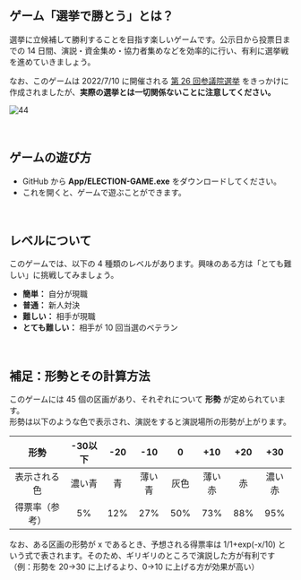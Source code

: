 ## ゲーム「選挙で勝とう」とは？
選挙に立候補して勝利することを目指す楽しいゲームです。公示日から投票日までの 14 日間、演説・資金集め・協力者集めなどを効率的に行い、有利に選挙戦を進めていきましょう。

なお、このゲームは 2022/7/10 に開催される [第 26 回参議院選挙](https://www.soumu.go.jp/2022senkyo/) をきっかけに作成されましたが、**実際の選挙とは一切関係ないことに注意してください。**

![44](https://user-images.githubusercontent.com/30901380/177046869-f0e73c87-d841-40e9-b056-aa8cc2e45dca.jpg)

<br />

## ゲームの遊び方
* GitHub から **App/ELECTION-GAME.exe** をダウンロードしてください。
* これを開くと、ゲームで遊ぶことができます。

<br />

## レベルについて
このゲームでは、以下の 4 種類のレベルがあります。興味のある方は「とても難しい」に挑戦してみましょう。

* **簡単：** 自分が現職
* **普通：** 新人対決
* **難しい：** 相手が現職
* **とても難しい：** 相手が 10 回当選のベテラン

<br />

## 補足：形勢とその計算方法
このゲームには 45 個の区画があり、それぞれについて **形勢** が定められています。<br />
形勢は以下のような色で表示され、演説をすると演説場所の形勢が上がります。<br />

| 形勢 | -30以下 | -20 | -10 | 0 | +10 | +20 | +30 |
|:---:|:---:|:---:|:---:|:---:|:---:|:---:|:---:|
| 表示される色  | 濃い青 | 青 | 薄い青 | 灰色 | 薄い赤 | 赤 | 濃い赤 |
| 得票率（参考）| 5% | 12% | 27% | 50% | 73% | 88% | 95% |

なお、ある区画の形勢が x であるとき、予想される得票率は 1/1+exp(-x/10) という式で表されます。そのため、ギリギリのところで演説した方が有利です（例：形勢を 20→30 に上げるより、0→10 に上げる方が効果が高い）
